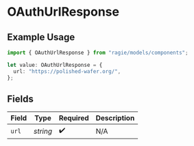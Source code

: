 # OAuthUrlResponse

## Example Usage

```typescript
import { OAuthUrlResponse } from "ragie/models/components";

let value: OAuthUrlResponse = {
  url: "https://polished-wafer.org/",
};
```

## Fields

| Field              | Type               | Required           | Description        |
| ------------------ | ------------------ | ------------------ | ------------------ |
| `url`              | *string*           | :heavy_check_mark: | N/A                |